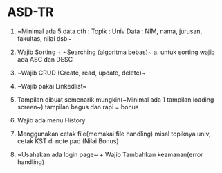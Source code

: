 # ASD-TR
1. ~Minimal ada 5 data
cth :
Topik : Univ
Data : NIM, nama, jurusan, fakultas, nilai dsb~

2. Wajib Sorting + ~Searching (algoritma bebas)~
 a. untuk sorting wajib ada ASC dan DESC

3. ~Wajib CRUD (Create, read, update, delete)~

4. ~Wajib pakai Linkedlist~

5. Tampilan dibuat semenarik mungkin(~Minimal ada 1 tampilan loading screen~)
tampilan bagus dan rapi = bonus

6. Wajib ada menu History

7. Menggunakan cetak file(memakai file handling)
misal topiknya univ, cetak KST di note pad (Nilai Bonus)


8. ~Usahakan ada login page~ + Wajib Tambahkan keamanan(error handling)
